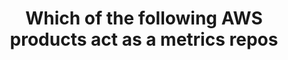 ---
layout: all-exams
title: "Which of the following AWS products act as a metrics repos"
blurb: "AWS CloudWatch is a metrics repository that allows users to receive statistics about how their cloud infrastructure is working."
quid: 10
---